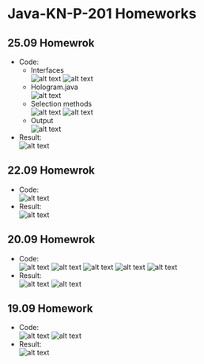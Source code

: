 # Java-KN-P-201 Homeworks
## 25.09 Homewrok
* Code: <br>
  + Interfaces <br>
  ![alt text](https://github.com/dsgnrr/Java-KN-P-201/blob/master/Homework/hw4/interface1.png)
  ![alt text](https://github.com/dsgnrr/Java-KN-P-201/blob/master/Homework/hw4/interface2.png)
  + Hologram.java <br>
  ![alt text](https://github.com/dsgnrr/Java-KN-P-201/blob/master/Homework/hw4/hologram.png)
  + Selection methods <br>
  ![alt text](https://github.com/dsgnrr/Java-KN-P-201/blob/master/Homework/hw4/selection_methods.png)
  ![alt text](https://github.com/dsgnrr/Java-KN-P-201/blob/master/Homework/hw4/filter_functions.png)
  + Output <br>
  ![alt text](https://github.com/dsgnrr/Java-KN-P-201/blob/master/Homework/hw4/output.png)
* Result: <br>
![alt text](https://github.com/dsgnrr/Java-KN-P-201/blob/master/Homework/hw4/result.png)
## 22.09 Homewrok
* Code: <br>
![alt text](https://github.com/dsgnrr/Java-KN-P-201/blob/master/Homework/hw3/code1.png)
* Result: <br>
![alt text](https://github.com/dsgnrr/Java-KN-P-201/blob/master/Homework/hw3/result.png)
## 20.09 Homewrok
* Code: <br>
![alt text](https://github.com/dsgnrr/Java-KN-P-201/blob/master/Homework/hw2/code.png)
![alt text](https://github.com/dsgnrr/Java-KN-P-201/blob/master/Homework/hw2/code2.png)
![alt text](https://github.com/dsgnrr/Java-KN-P-201/blob/master/Homework/hw2/code3.png)
![alt text](https://github.com/dsgnrr/Java-KN-P-201/blob/master/Homework/hw2/code4.png)
![alt text](https://github.com/dsgnrr/Java-KN-P-201/blob/master/Homework/hw2/code5.png)
* Result: <br>
![alt text](https://github.com/dsgnrr/Java-KN-P-201/blob/master/Homework/hw2/result.png)
![alt text](https://github.com/dsgnrr/Java-KN-P-201/blob/master/Homework/hw2/file.png)
## 19.09 Homework
* Code: <br>
![alt text](https://github.com/dsgnrr/Java-KN-P-201/blob/master/Homework/hw1/code1.png)
![alt text](https://github.com/dsgnrr/Java-KN-P-201/blob/master/Homework/hw1/code2.png)
* Result: <br>
![alt text](https://github.com/dsgnrr/Java-KN-P-201/blob/master/Homework/hw1/result.png)

